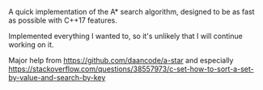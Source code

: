 A quick implementation of the A* search algorithm, designed to be as fast as possible with C++17 features.

Implemented everything I wanted to, so it's unlikely that I will continue working on it.

Major help from https://github.com/daancode/a-star and especially https://stackoverflow.com/questions/38557973/c-set-how-to-sort-a-set-by-value-and-search-by-key

